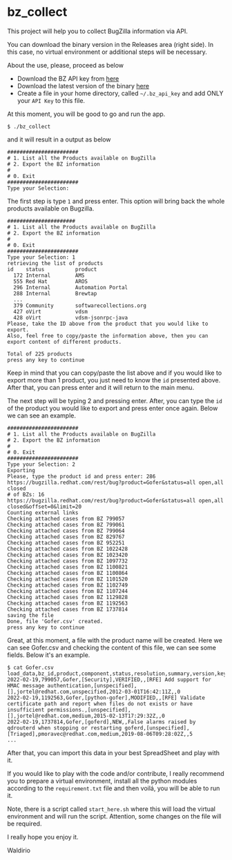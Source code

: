 # bz_collect

This project will help you to collect BugZilla information via API.

You can download the binary version in the Releases area (right side). In this case, no virtual environment or additional steps will be necessary.

About the use, please, proceed as below

 - Download the BZ API key from [here](https://bugzilla.redhat.com/userprefs.cgi?tab=apikey)
 - Download the latest version of the binary [here](https://github.com/waldirio/bz_collect/releases/latest)
 - Create a file in your home directory, called `~/.bz_api_key` and add ONLY your `API Key` to this file.

 At this moment, you will be good to go and run the app.

 ```
 $ ./bz_collect
 ```
 and it will result in a output as below
 ```
 #######################
# 1. List all the Products available on BugZilla
# 2. Export the BZ information
#
# 0. Exit
#######################
Type your Selection: 
 ```

The first step is type `1` and press enter. This option will bring back the whole products available on Bugzilla.
```
######################
# 1. List all the Products available on BugZilla
# 2. Export the BZ information
#
# 0. Exit
#######################
Type your Selection: 1
retrieving the list of products
id    status          product
  172 Internal        AMS
  555 Red Hat         AROS
  296 Internal        Automation Portal
  288 Internal        Brewtap
  ...
  379 Community       softwarecollections.org
  427 oVirt           vdsm
  428 oVirt           vdsm-jsonrpc-java
Please, take the ID above from the product that you would like to export.
Also, feel free to copy/paste the information above, then you can
export content of different products.

Total of 225 products
press any key to continue
```
Keep in mind that you can copy/paste the list above and if you would like to export more than 1 product, you just need to know the `id` presented above. After that, you can press enter and it will return to the main menu.

The next step will be typing 2 and pressing enter. After, you can type the `id` of the product you would like to export and press enter once again. Below we can see an example.
```
#######################
# 1. List all the Products available on BugZilla
# 2. Export the BZ information
#
# 0. Exit
#######################
Type your Selection: 2
Exporting
Please, type the product id and press enter: 286
https://bugzilla.redhat.com/rest/bug?product=Gofer&status=all open,all closed
# of BZs: 16
https://bugzilla.redhat.com/rest/bug?product=Gofer&status=all open,all closed&offset=0&limit=20
Counting external links
Checking attached cases from BZ 799057
Checking attached cases from BZ 799061
Checking attached cases from BZ 799064
Checking attached cases from BZ 829767
Checking attached cases from BZ 952251
Checking attached cases from BZ 1022428
Checking attached cases from BZ 1023420
Checking attached cases from BZ 1097732
Checking attached cases from BZ 1100821
Checking attached cases from BZ 1100864
Checking attached cases from BZ 1101520
Checking attached cases from BZ 1102749
Checking attached cases from BZ 1107244
Checking attached cases from BZ 1129828
Checking attached cases from BZ 1192563
Checking attached cases from BZ 1737814
saving the file
Done, file 'Gofer.csv' created.
press any key to continue
```

Great, at this moment, a file with the product name will be created. Here we can see Gofer.csv and checking the content of this file, we can see some fields. Below it's an example.
```
$ cat Gofer.csv 
load_data,bz_id,product,component,status,resolution,summary,version,keywords,creator,severity,create_time,close_time,customer_case_attached
2022-02-19,799057,Gofer,[Security],VERIFIED,,[RFE] Add support for HMAC message authentication,[unspecified],[],jortel@redhat.com,unspecified,2012-03-01T16:42:11Z,,0
2022-02-19,1192563,Gofer,[python-gofer],MODIFIED,,[RFE] Validate certificate path and report when files do not exists or have insufficient permissions.,[unspecified],[],jortel@redhat.com,medium,2015-02-13T17:29:32Z,,0
2022-02-19,1737814,Gofer,[goferd],NEW,,False alarms raised by qdrouterd when stopping or restarting goferd,[unspecified],[Triaged],pmoravec@redhat.com,medium,2019-08-06T09:28:02Z,,5
...
```
After that, you can import this data in your best SpreadSheet and play with it.




If you would like to play with the code and/or contribute, I really recommend you to prepare a virtual environment, install all the python modules according to the `requirement.txt` file and then voilá, you will be able to run it.

Note, there is a script called `start_here.sh` where this will load the virtual environment and will run the script. Attention, some changes on the file will be required.


I really hope you enjoy it.

Waldirio
